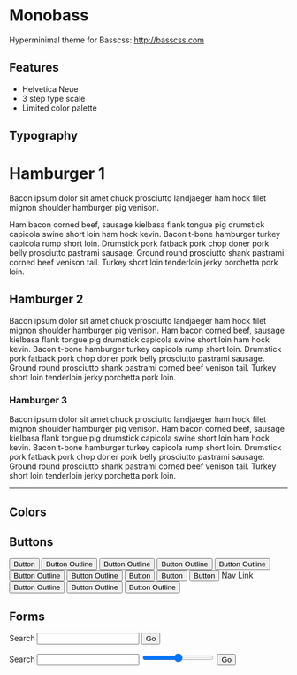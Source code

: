 # Monobass

Hyperminimal theme for Basscss: http://basscss.com

## Features

- Helvetica Neue
- 3 step type scale
- Limited color palette

## Typography


<div class="flex flex-wrap mxn2">
  <div class="sm-col-6 px2">
    <h1 class="mt2">Hamburger 1</h1>
    <p class="h2">Bacon ipsum dolor sit amet chuck prosciutto landjaeger ham hock filet mignon shoulder hamburger pig venison.
    </p>
    <p>Ham bacon corned beef, sausage kielbasa flank tongue pig drumstick capicola swine short loin ham hock kevin. Bacon t-bone hamburger turkey capicola rump short loin. Drumstick pork fatback pork chop doner pork belly prosciutto pastrami sausage. Ground round prosciutto shank pastrami corned beef venison tail. Turkey short loin tenderloin jerky porchetta pork loin.</p>
  </div>
  <div class="sm-col-6 px2">
    <h2>Hamburger 2</h2>
    <p>Bacon ipsum dolor sit amet chuck prosciutto landjaeger ham hock filet mignon shoulder hamburger pig venison. Ham bacon corned beef, sausage kielbasa flank tongue pig drumstick capicola swine short loin ham hock kevin. Bacon t-bone hamburger turkey capicola rump short loin. Drumstick pork fatback pork chop doner pork belly prosciutto pastrami sausage. Ground round prosciutto shank pastrami corned beef venison tail. Turkey short loin tenderloin jerky porchetta pork loin.</p>
    <h3>Hamburger 3</h3>
    <p>Bacon ipsum dolor sit amet chuck prosciutto landjaeger ham hock filet mignon shoulder hamburger pig venison. Ham bacon corned beef, sausage kielbasa flank tongue pig drumstick capicola swine short loin ham hock kevin. Bacon t-bone hamburger turkey capicola rump short loin. Drumstick pork fatback pork chop doner pork belly prosciutto pastrami sausage. Ground round prosciutto shank pastrami corned beef venison tail. Turkey short loin tenderloin jerky porchetta pork loin.</p>
  </div>
</div>

---

## Colors

<div class="h5 bold flex flex-wrap mb3">
  <div class="flex-auto p3 bg-blue white"></div>
  <div class="flex-auto p3 bg-aqua white"></div>
  <div class="flex-auto p3 bg-red white"></div>
  <div class="flex-auto p3 bg-black "></div>
  <div class="flex-auto p3 bg-gray"></div>
  <div class="flex-auto p3 bg-silver"></div>
  <div class="flex-auto p3 bg-darken-4"></div>
  <div class="flex-auto p3 bg-darken-3"></div>
  <div class="flex-auto p3 bg-darken-2"></div>
  <div class="flex-auto p3 bg-darken-1"></div>
</div>

<div class="flex flex-wrap flex-center mxn2">
  <div class="flex-auto px2">
    <h2 class="mt0">Buttons</h2>
    <button class="button-blue">Button</button>
    <button class="button-outline">Button Outline</button>
    <button class="blue button-outline">Button Outline</button>
    <button class="blue button-outline is-active">Button Outline</button>
    <button class="blue button-outline is-active white bg-blue border--blue">Button Outline</button>
    <button class="gray button-outline">Button Outline</button>
    <button class="red button-outline">Button Outline</button>
    <button class="button-blue-outline">Button</button>
    <button class="button-light-gray">Button</button>
    <button class="button-red">Button</button>
    <a href="#!" class="button button-nav-light">Nav Link</a>
    <div class="p2 white bg-dark-gray">
      <button class="button-outline">Button Outline</button>
      <button class="blue button-outline">Button Outline</button>
      <button class="blue button-outline inverted is-active">Button Outline</button>
    </div>
  </div>
  <div class="flex-auto px2">
    <h2 class="mt0">Forms</h2>
    <form class="p2">
      <label class="h5 bold xblock">Search</label>
      <input type="text" class="m0 field-light">
      <button class="button-blue-outline">Go</button>
    </form>
    <form class="p2 white bg-dark-gray">
      <label class="h5 bold xblock">Search</label>
      <input type="text" class="m0 field-dark">
      <input type="range" class="range-light">
      <button class="button-blue-outline">Go</button>
    </form>
  </div>
</div>



